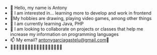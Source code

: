 - 👋 Hello, my name is Antony
- 👀 I am interested in... learning more to develop and work in frontend
- 👾My hobbies are drawing, playing video games, among other things
- 🌱 I am currently learning Java, PHP
- 💞️ I am looking to collaborate on projects or classes that help me increase my information on programming languages
- 📫 My email? antonygarciagastelu@gmail.com📧
- 👾👾👾👾👾👾👾👾👾👾👾👾👾👾👾👾👾👾

<!---
CodeAntony/CodeAntony is a ✨ special ✨ repository because its `README.md` (this file) appears on your GitHub profile.
You can click the Preview link to take a look at your changes.
--->
